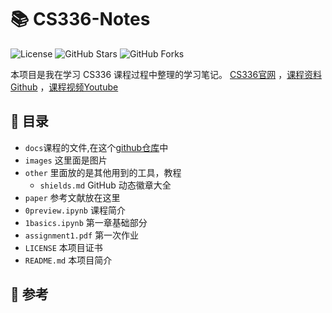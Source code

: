 # 📚 CS336-Notes
![License](https://img.shields.io/github/license/OneRaise5385/CS336-Notes) ![GitHub Stars](https://img.shields.io/github/stars/OneRaise5385/CS336-Notes) ![GitHub Forks](https://img.shields.io/github/forks/OneRaise5385/CS336-Notes)

本项目是我在学习 CS336 课程过程中整理的学习笔记。
[CS336官网](https://stanford-cs336.github.io/spring2025/) ，[课程资料Github](https://github.com/stanford-cs336/assignment1-basics/tree/main) ，[课程视频Youtube](https://www.youtube.com/watch?v=SQ3fZ1sAqXI&list=PLoROMvodv4rOY23Y0BoGoBGgQ1zmU_MT_)

## 📂 目录
- `docs`课程的文件,在这个[github仓库](https://github.com/stanford-cs336/assignment1-basics/tree/main)中
- `images` 这里面是图片
- `other` 里面放的是其他用到的工具，教程
  - `shields.md` GitHub 动态徽章大全
- `paper` 参考文献放在这里
- `0preview.ipynb` 课程简介
- `1basics.ipynb` 第一章基础部分
- `assignment1.pdf` 第一次作业
- `LICENSE` 本项目证书
- `README.md` 本项目简介

## 🎯 参考


